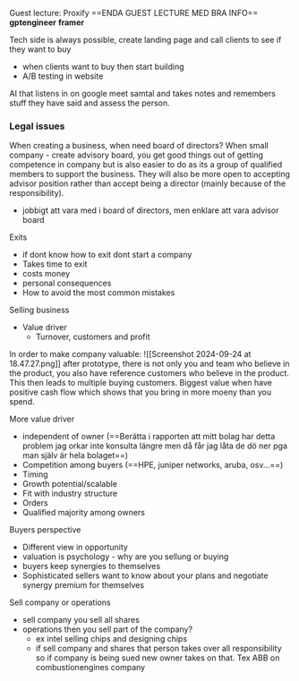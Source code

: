 Guest lecture: Proxify
==ENDA GUEST LECTURE MED BRA INFO==
**gptengineer**
**framer**

Tech side is always possible, create landing page and call clients to see if they want to buy
- when clients want to buy then start building
- A/B testing in website

AI that listens in on google meet samtal and takes notes and remembers stuff they have said and assess the person.


### Legal issues

When creating a business, when need board of directors?
When small company - create advisory board, you get good things out of getting competence in company but is also easier to do as its a group of qualified members to support the business. They will also be more open to accepting advisor position rather than accept being a director (mainly because of the responsibility).
- jobbigt att vara med i board of directors, men enklare att vara advisor board


Exits
- if dont know how to exit dont start a company
- Takes time to exit
- costs money
- personal consequences
- How to avoid the most common mistakes

Selling business
- Value driver
	- Turnover, customers and profit



In order to make company valuable:
![[Screenshot 2024-09-24 at 18.47.27.png]]
after prototype, there is not only you and team who believe in the product, you also have reference customers who believe in the product. This then leads to multiple buying customers. Biggest value when have positive cash flow which shows that you bring in more moeny than you spend.

More value driver
- independent of owner (==Berätta i rapporten att mitt bolag har detta problem jag orkar inte konsulta längre men då får jag låta de dö ner pga man själv är hela bolaget==)
- Competition among buyers (==HPE, juniper networks, aruba, osv...==)
-  Timing
- Growth potential/scalable
- Fit with industry structure
- Orders
- Qualified majority among owners


Buyers perspective
- Different view in opportunity
- valuation is psychology - why are you sellung or buying
- buyers keep synergies to themselves
- Sophisticated sellers want to know about your plans and negotiate synergy premium for themselves

Sell company or operations
- sell company you sell all shares
- operations then you sell part of the company?
	- ex intel selling chips and designing chips
	- if sell company and shares that person takes over all responsibility so if company is being sued new owner takes on that. Tex ABB on combustionengines company 


























